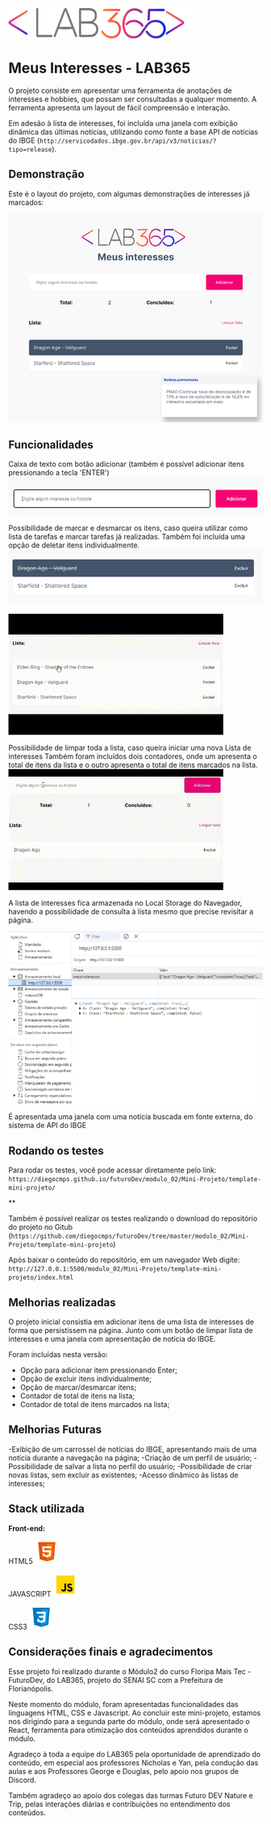 
![Logo](assets/logotipo.png)


# Meus Interesses - LAB365

O projeto consiste em apresentar uma ferramenta de anotações de interesses e hobbies, que possam ser consultadas a qualquer momento. A ferramenta apresenta um layout de fácil compreensão e interação.

Em adesão à lista de interesses, foi incluída uma janela com exibição dinâmica das últimas notícias, utilizando como fonte a base API de notícias do IBGE (`http://servicodados.ibge.gov.br/api/v3/noticias/?tipo=release`).


## Demonstração

Este é o layout do projeto, com algumas demonstrações de interesses já marcados:

![#imagem](<assets/images/Apresentação da página.png>)

## Funcionalidades

Caixa de texto com botão adicionar (também é possível adicionar itens pressionando a tecla 'ENTER')
![#imagem adicionar](<assets/images/caixa de texto.png>)


Possibilidade de marcar e desmarcar os itens, caso queira utilizar como lista de tarefas e marcar tarefas já realizadas.
Também foi incluída uma opção de deletar itens individualmente.
![#imagem item marcado](<assets/images/texto marcado.png>)

![#gif marcar e desmarcar](<assets/images/marcar e desmarcar.gif>)

Possibilidade de limpar toda a lista, caso queira iniciar uma nova Lista de interesses
Também foram incluídos dois contadores, onde um apresenta o total de itens da lista e o outro apresenta o total de itens marcados na lista.
![#gif Limpar Lista](<assets/images/Limpar Lista.gif>)

A lista de interesses fica armazenada no Local Storage do Navegador, havendo a possibilidade de consulta à lista mesmo que precise revisitar a página.

![#imagem Local Storage](<assets/images/armazenamento no LocalStorage.png>)

É apresentada uma janela com uma notícia buscada em fonte externa, do sistema de API do IBGE



## Rodando os testes

Para rodar os testes, você pode acessar diretamente pelo link: `https://diegocmps.github.io/futuroDev/modulo_02/Mini-Projeto/template-mini-projeto/`

**

Também é possível realizar os testes realizando o download do repositório do projeto no Gitub (`https://github.com/diegocmps/futuroDev/tree/master/modulo_02/Mini-Projeto/template-mini-projeto`)

Após baixar o conteúdo do repositório, em um navegador Web digite: `http://127.0.0.1:5500/modulo_02/Mini-Projeto/template-mini-projeto/index.html`
## Melhorias realizadas

O projeto inicial consistia em adicionar itens de uma lista de interesses de forma que persistissem na página. Junto com um botão de limpar lista de interesses e uma janela com apresentação de notícia do IBGE.

Foram incluídas nesta versão:

- Opção para adicionar item pressionando Enter;
- Opção de excluir itens individualmente;
- Opção de marcar/desmarcar itens;
- Contador de total de itens na lista;
- Contador de total de itens marcados na lista;

## Melhorias Futuras

-Exibição de um carrossel de notícias do IBGE, apresentando mais de uma notícia durante a navegação na página;
-Criação de um perfil de usuário;
-Possibilidade de salvar a lista no perfil do usuário;
-Possibilidade de criar novas listas, sem excluir as existentes;
-Acesso dinâmico às listas de interesses;


## Stack utilizada

**Front-end:**

HTML5
![HTML5](assets/images/icons8-html-48.png)

JAVASCRIPT
 ![JavaScript](assets/images/icons8-javascript-48.png)

CSS3
 ![CSS3](assets/images/icons8-css-48.png) 




## Considerações finais e agradecimentos

Esse projeto foi realizado durante o Módulo2 do curso Floripa Mais Tec - FuturoDev, do LAB365, projeto do SENAI SC com a Prefeitura de Florianópolis.

Neste momento do módulo, foram apresentadas funcionalidades das linguagens HTML, CSS e Javascript. Ao concluir este mini-projeto, estamos nos dirigindo para a segunda parte do módulo, onde será apresentado o React, ferramenta para otimização dos conteúdos aprendidos durante o módulo.

Agradeço à toda a equipe do LAB365 pela oportunidade de aprendizado do conteúdo, em especial aos professores Nicholas e Yan, pela condução das aulas e aos Professores George e Douglas, pelo apoio nos grupos de Discord.

Também agradeço ao apoio dos colegas das turmas Futuro DEV Nature e Trip, pelas interações diárias e contribuições no entendimento dos conteúdos.
